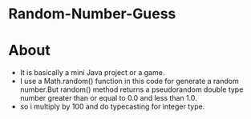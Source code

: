 # Random-Number-Guess

# About
- It is basically a mini Java project or a game. 
- I use a Math.random() function in this code for generate a random number.But random() method returns a pseudorandom double type number greater than or equal to 0.0 and less than   1.0.
- so i multiply by 100 and do typecasting for integer type.
